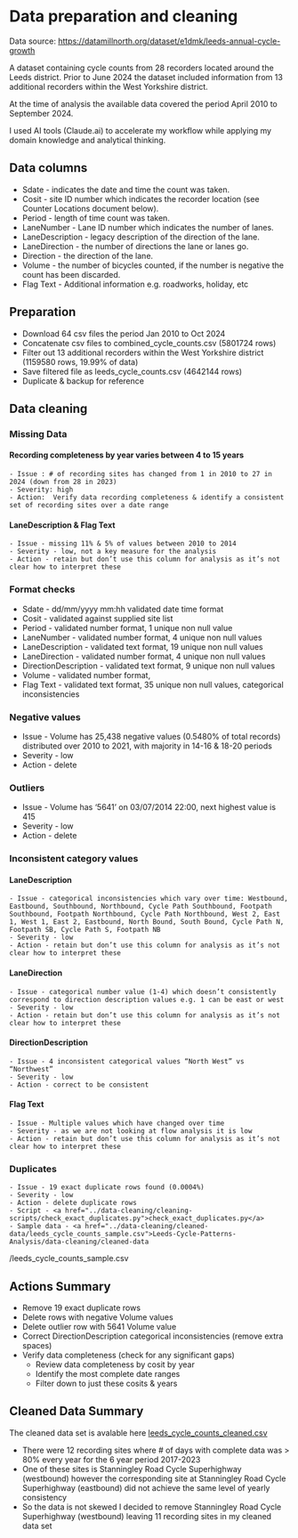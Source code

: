 # Data preparation and cleaning
  
Data source: https://datamillnorth.org/dataset/e1dmk/leeds-annual-cycle-growth

A dataset containing cycle counts from 28 recorders located around the Leeds district. Prior to June 2024 the dataset included information from 13 additional recorders within the West Yorkshire district.

At the time of analysis the available data covered the period April 2010 to September 2024.

I used AI tools (Claude.ai) to accelerate my workflow while applying my domain knowledge and analytical thinking.

## Data columns

- Sdate - indicates the date and time the count was taken.
- Cosit - site ID number which indicates the recorder location (see Counter Locations document below).
- Period - length of time count was taken.
- LaneNumber - Lane ID number which indicates the number of lanes.
- LaneDescription - legacy description of the direction of the lane.
- LaneDirection - the number of directions the lane or lanes go.
- Direction - the direction of the lane.
- Volume - the number of bicycles counted, if the number is negative the count has been discarded.
- Flag Text - Additional information e.g. roadworks, holiday, etc

## Preparation

- Download 64 csv files the period Jan 2010 to Oct 2024
- Concatenate csv files to combined_cycle_counts.csv (5801724 rows)
- Filter out 13 additional recorders within the West Yorkshire district (1159580 rows, 19.99% of data)
- Save filtered file as leeds_cycle_counts.csv (4642144 rows)
- Duplicate & backup for reference

## Data cleaning

### Missing Data

#### Recording completeness by year varies between 4 to 15 years 
    - Issue : # of recording sites has changed from 1 in 2010 to 27 in 2024 (down from 28 in 2023)
    - Severity: high
    - Action:  Verify data recording completeness & identify a consistent set of recording sites over a date range

#### LaneDescription & Flag Text
    - Issue - missing 11% & 5% of values between 2010 to 2014
    - Severity - low, not a key measure for the analysis
    - Action - retain but don’t use this column for analysis as it’s not clear how to interpret these 

### Format checks 

- Sdate - dd/mm/yyyy mm:hh validated date time format
- Cosit - validated against  supplied site list
- Period - validated number format, 1 unique non null value
- LaneNumber - validated number format, 4 unique non null values
- LaneDescription - validated text format, 19 unique non null values
- LaneDirection - validated number format, 4 unique non null values
- DirectionDescription - validated text format, 9 unique non null values
- Volume  - validated number format, 
- Flag Text - validated text format, 35 unique non null values, categorical inconsistencies

### Negative values

- Issue -  Volume has 25,438 negative values (0.5480% of total records) distributed over 2010 to 2021, with majority in 14-16 & 18-20 periods
- Severity - low
- Action - delete

### Outliers
- Issue - Volume has ‘5641’ on 03/07/2014 22:00, next highest value is 415
- Severity - low
- Action - delete

### Inconsistent category values

#### LaneDescription 

    - Issue - categorical inconsistencies which vary over time: Westbound, Eastbound, Southbound, Northbound, Cycle Path Southbound, Footpath Southbound, Footpath Northbound, Cycle Path Northbound, West 2, East 1, West 1, East 2, Eastbound, North Bound, South Bound, Cycle Path N, Footpath SB, Cycle Path S, Footpath NB 
    - Severity - low
    - Action - retain but don’t use this column for analysis as it’s not clear how to interpret these
    
#### LaneDirection
    - Issue - categorical number value (1-4) which doesn’t consistently correspond to direction description values e.g. 1 can be east or west
    - Severity - low
    - Action - retain but don’t use this column for analysis as it’s not clear how to interpret these

#### DirectionDescription
    - Issue - 4 inconsistent categorical values “North West” vs “Northwest”
    - Severity - low
    - Action - correct to be consistent 

#### Flag Text
    - Issue - Multiple values which have changed over time
    - Severity - as we are not looking at flow analysis it is low
    - Action - retain but don’t use this column for analysis as it’s not clear how to interpret these

### Duplicates
    - Issue - 19 exact duplicate rows found (0.0004%)
    - Severity - low
    - Action - delete duplicate rows
    - Script - <a href="../data-cleaning/cleaning-scripts/check_exact_duplicates.py">check_exact_duplicates.py</a>
    - Sample data - <a href="../data-cleaning/cleaned-data/leeds_cycle_counts_sample.csv">Leeds-Cycle-Patterns-Analysis/data-cleaning/cleaned-data
/leeds_cycle_counts_sample.csv</a>

## Actions Summary

- Remove 19 exact duplicate rows
- Delete rows with negative Volume values
- Delete outlier row with 5641 Volume value
- Correct DirectionDescription categorical inconsistencies (remove extra spaces)
- Verify data completeness (check for any significant gaps) 
    - Review data completeness by cosit by year
    - Identify the most complete date ranges
    - Filter down to just these cosits & years


## Cleaned Data Summary

The cleaned data set is avalable here <a href="">leeds_cycle_counts_cleaned.csv</a>

- There were 12 recording sites where # of days with complete data was > 80% every year for the 6 year period 2017-2023
- One of these sites is Stanningley Road Cycle Superhighway (westbound) however the corresponding site at Stanningley Road Cycle Superhighway (eastbound) did not achieve the same level of yearly consistency
- So the data is not skewed I decided to remove Stanningley Road Cycle Superhighway (westbound) leaving 11 recording sites in my cleaned data set
